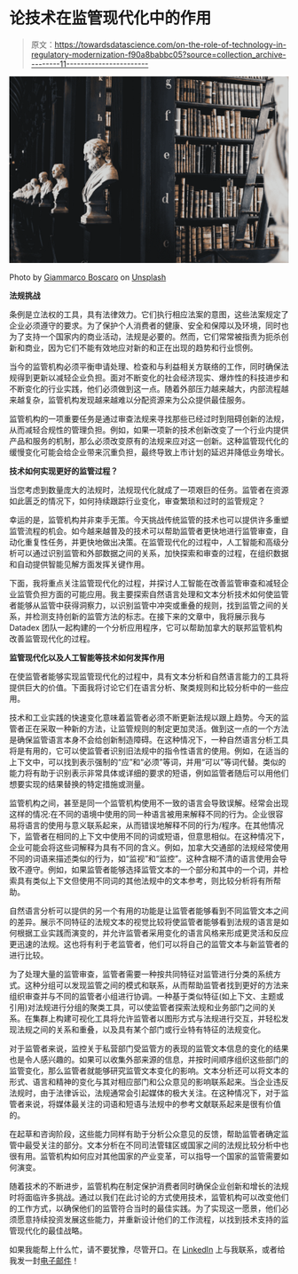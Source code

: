 # 论技术在监管现代化中的作用

> 原文：<https://towardsdatascience.com/on-the-role-of-technology-in-regulatory-modernization-f90a8babbc05?source=collection_archive---------11----------------------->

![](img/91350eec799e945fa53709b63d7ca8e9.png)

Photo by [Giammarco Boscaro](https://unsplash.com/@giamboscaro?utm_source=medium&utm_medium=referral) on [Unsplash](https://unsplash.com?utm_source=medium&utm_medium=referral)

**法规挑战**

条例是立法权的工具，具有法律效力。它们执行相应法案的意图，这些法案规定了企业必须遵守的要求。为了保护个人消费者的健康、安全和保障以及环境，同时也为了支持一个国家内的商业活动，法规是必要的。然而，它们常常被指责为扼杀创新和商业，因为它们不能有效地应对新的和正在出现的趋势和行业惯例。

当今的监管机构必须平衡申请处理、检查和与利益相关方联络的工作，同时确保法规得到更新以减轻企业负担。面对不断变化的社会经济现实、爆炸性的科技进步和不断变化的行业实践，他们必须做到这一点。随着外部压力越来越大，内部流程越来越复杂，监管机构发现越来越难以分配资源来为公众提供最佳服务。

监管机构的一项重要任务是通过审查法规来寻找那些已经过时到阻碍创新的法规，从而减轻合规性的管理负担。例如，如果一项新的技术创新改变了一个行业内提供产品和服务的机制，那么必须改变原有的法规来应对这一创新。这种监管现代化的缓慢变化可能会给企业带来沉重负担，最终导致上市计划的延迟并降低业务增长。

**技术如何实现更好的监管过程？**

当您考虑到数量庞大的法规时，法规现代化就成了一项艰巨的任务。监管者在资源如此匮乏的情况下，如何持续跟踪行业变化，审查繁琐和过时的监管规定？

幸运的是，监管机构并非束手无策。今天挑战传统监管的技术也可以提供许多重塑监管流程的机会。如今越来越普及的技术可以帮助监管者更快地进行监管审查，自动化重复性任务，并更快地做出决策。在监管现代化的过程中，人工智能和高级分析可以通过识别监管和外部数据之间的关系，加快探索和审查的过程，在组织数据和自动提供智能见解方面发挥关键作用。

下面，我将重点关注监管现代化的过程，并探讨人工智能在改善监管审查和减轻企业监管负担方面的可能应用。我主要探索自然语言处理和文本分析技术如何使监管者能够从监管中获得洞察力，以识别监管中冲突或重叠的规则，找到监管之间的关系，并检测支持创新的监管方法的标志。在接下来的文章中，我将展示我与 Datadex 团队一起构建的一个分析应用程序，它可以帮助加拿大的联邦监管机构改善监管现代化的过程。

**监管现代化以及人工智能等技术如何发挥作用**

在使监管者能够实现监管现代化的过程中，具有文本分析和自然语言能力的工具将提供巨大的价值。下面我将讨论它们在语言分析、聚类规则和比较分析中的一些应用。

技术和工业实践的快速变化意味着监管者必须不断更新法规以跟上趋势。今天的监管者正在采取一种新的方法，让监管规则的制定更加灵活。做到这一点的一个方法是确保监管语言本身不会给创新制造障碍。在这种情况下，一种自然语言分析工具将是有用的，它可以使监管者识别旧法规中的指令性语言的使用。例如，在适当的上下文中，可以找到表示强制的“应”和“必须”等词，并用“可以”等词代替。类似的能力将有助于识别表示非常具体或详细的要求的短语，例如监管者随后可以用他们想要实现的结果替换的特定措施或测量。

监管机构之间，甚至是同一个监管机构使用不一致的语言会导致误解。经常会出现这样的情况:在不同的语境中使用的同一种语言被用来解释不同的行为。企业很容易将语言的使用与意义联系起来，从而错误地解释不同的行为/程序。在其他情况下，监管者在相同的上下文中使用不同的词或短语，但意思相似。在这种情况下，企业可能会将这些词解释为具有不同的含义。例如，加拿大交通部的法规经常使用不同的词语来描述类似的行为，如“监视”和“监控”。这种含糊不清的语言使用会导致不遵守。例如，如果监管者能够选择监管文本的一个部分和其中的一个词，并检索具有类似上下文但使用不同词的其他法规中的文本参考，则比较分析将有所帮助。

自然语言分析可以提供的另一个有用的功能是让监管者能够看到不同监管文本之间的差异。展示不同特征的法规文本的视觉比较将使监管者能够看到法规的语言是如何根据工业实践而演变的，并允许监管者采用变化的语言风格来形成更灵活和反应更迅速的法规。这也将有利于老监管者，他们可以将自己的监管文本与新监管者的进行比较。

为了处理大量的监管审查，监管者需要一种按共同特征对监管进行分类的系统方式。这种分组可以发现监管之间的模式和联系，从而帮助监管者找到更好的方法来组织审查并与不同的监管者小组进行协调。一种基于类似特征(如上下文、主题或引用)对法规进行分组的聚类工具，可以使监管者探索法规和业务部门之间的关系。在集群上构建可视化工具将允许监管者以图形方式与法规进行交互，并轻松发现法规之间的关系和重叠，以及具有某个部门或行业特有特征的法规变化。

对于监管者来说，监控关于私营部门受监管方的表现的监管文本信息的变化的结果也是令人感兴趣的。如果可以收集外部来源的信息，并按时间顺序组织这些部门的监管变化，那么监管者就能够研究监管文本变化的影响。文本分析还可以将文本的形式、语言和精神的变化与其对相应部门和公众意见的影响联系起来。当企业违反法规时，由于法律诉讼，法规通常会引起媒体的极大关注。在这种情况下，对于监管者来说，将媒体最关注的词语和短语与法规中的参考文献联系起来是很有价值的。

在起草和咨询阶段，这些能力同样有助于分析公众意见的反馈，帮助监管者确定监管中最受关注的部分。文本分析在不同司法管辖区或国家之间的法规比较分析中也很有用。监管机构如何应对其他国家的产业变革，可以指导一个国家的监管需要如何演变。

随着技术的不断进步，监管机构在制定保护消费者同时确保企业创新和增长的法规时将面临许多挑战。通过以我们在此讨论的方式使用技术，监管机构可以改变他们的工作方式，以确保他们的监管符合当时的最佳实践。为了实现这一愿景，他们必须愿意持续投资发展这些能力，并重新设计他们的工作流程，以找到技术支持的监管现代化的最佳战略。

如果我能帮上什么忙，请不要犹豫，尽管开口。在 [LinkedIn](https://www.linkedin.com/in/abizer-jafferjee-5ab528a9/) 上与我联系，或者给我发一封[电子邮件](http://abizerjafferjee@gmail.com)！